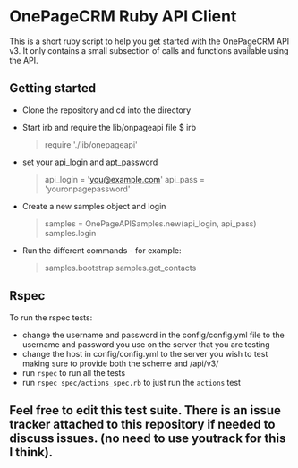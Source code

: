 # OnePageCRM Ruby API Client

This is a short ruby script to help you get started with the OnePageCRM API v3.
It only contains a small subsection of calls and functions available using the API.

## Getting started

- Clone the repository and cd into the directory

- Start irb and require the lib/onpageapi file
    $ irb
    > require './lib/onepageapi'

- set your api_login and apt_password
    > api_login = 'you@example.com'
    > api_pass = 'youronpagepassword'

- Create a new samples object and login
    > samples = OnePageAPISamples.new(api_login, api_pass)
    > samples.login

- Run the different commands - for example:
    > samples.bootstrap
    > samples.get_contacts

## Rspec
To run the rspec tests:

- change the username and password in the config/config.yml file to the username and password you use on the server that you are testing
- change the host in config/config.yml to the server you wish to test making sure to provide both the scheme and /api/v3/
- run `rspec` to run all the tests
- run `rspec spec/actions_spec.rb` to just run the `actions` test 

## Feel free to edit this test suite. There is an issue tracker attached to this repository if needed to discuss issues. (no need to use youtrack for this I think).
